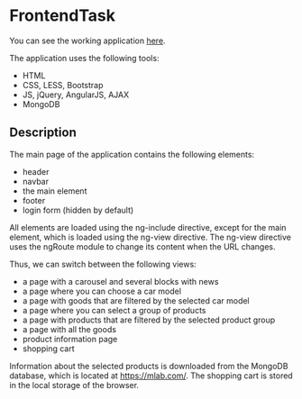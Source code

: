 # FrontendTask
You can see the working application [here](https://romankamlykov.github.io/angularjs_app_1/src/index.html).

The application uses the following tools:
- HTML
- CSS, LESS, Bootstrap
- JS, jQuery, AngularJS, AJAX
- MongoDB

## Description
The main page of the application contains the following elements:
- header
- navbar
- the main element
- footer
- login form (hidden by default)


All elements are loaded using the ng-include directive, except for the main element, which is loaded using the ng-view directive. The ng-view directive uses the ngRoute module to change its content when the URL changes.

Thus, we can switch between the following views:
- a page with a carousel and several blocks with news
- a page where you can choose a car model
- a page with goods that are filtered by the selected car model
- a page where you can select a group of products
- a page with products that are filtered by the selected product group
- a page with all the goods
- product information page
- shopping cart


Information about the selected products is downloaded from the MongoDB database, which is located at https://mlab.com/. The shopping cart is stored in the local storage of the browser.
